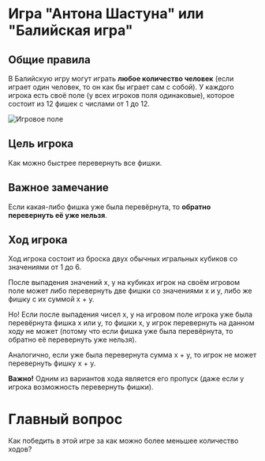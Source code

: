 # Игра "Антона Шастуна" или "Балийская игра"
## Общие правила
В Балийскую игру могут играть **любое количество человек** (если играет один человек, то он как бы играет сам с собой).
У каждого игрока есть своё поле (у всех игроков поля одинаковые), которое состоит из 12 фишек с числами от 1 до 12.

![Игровое поле](https://github.com/user-attachments/assets/549e2285-0557-4476-bf79-d42515b7d03f)



## Цель игрока
Как можно быстрее перевернуть все фишки.

## Важное замечание
Если какая-либо фишка уже была перевёрнута, то **обратно перевернуть её уже нельзя**.

## Ход игрока
Ход игрока состоит из броска двух обычных игральных кубиков со значениями от 1 до 6.

После выпадения значений x, y на кубиках игрок на своём игровом поле может либо перевернуть две фишки со значениями x и y, либо же фишку с их суммой x + y.

Но! Если после выпадения чисел x, y на игровом поле игрока уже была перевёрнута фишка x или y, то фишки x, y игрок перевернуть на данном ходу не может (потому что если фишка уже была перевёрнута, то обратно её перевернуть уже нельзя).

Аналогично, если уже была перевернута сумма x + y, то игрок не может перевернуть фишку x + y.

**Важно!** Одним из вариантов хода является его пропуск (даже если у игрока возможность перевернуть фишки).

# Главный вопрос
Как победить в этой игре за как можно более меньшее количество ходов?
